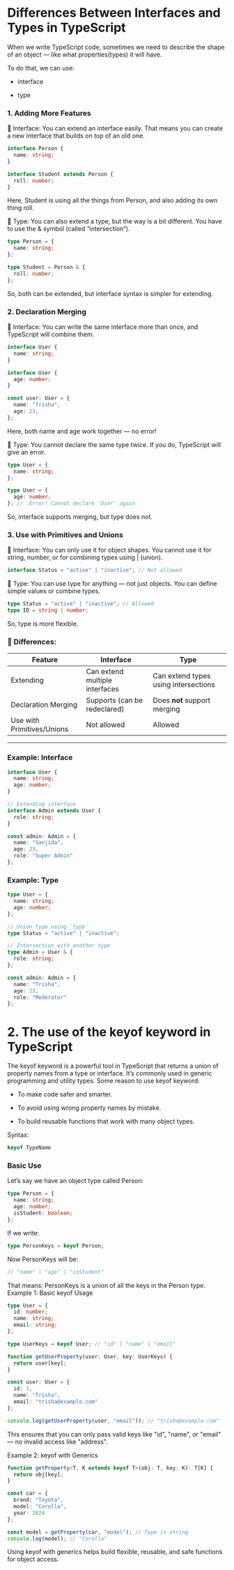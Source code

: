 # Differences Between Interfaces and Types in TypeScript 

When we write TypeScript code, sometimes we need to describe the shape of an object — like what properties(types) it will have.

To do that, we can use:

* interface

* type

### 1. Adding More Features

🔸 Interface:
You can extend an interface easily. That means you can create a new interface that builds on top of an old one.

```ts
interface Person {
  name: string;
}

interface Student extends Person {
  roll: number;
}

```
Here, Student is using all the things from Person, and also adding its own thing roll.

🔸 Type:
You can also extend a type, but the way is a bit different. You have to use the & symbol (called “intersection”).

```ts
type Person = {
  name: string;
};

type Student = Person & {
  roll: number;
};
```
So, both can be extended, but interface syntax is simpler for extending.

### 2. Declaration Merging
🔸 Interface:
You can write the same interface more than once, and TypeScript will combine them.

```ts
interface User {
  name: string;
}

interface User {
  age: number;
}

const user: User = {
  name: "Trisha",
  age: 23,
};
```
Here, both name and age work together — no error!

🔸 Type:
You cannot declare the same type twice. If you do, TypeScript will give an error.

```ts
type User = {
  name: string;
};

type User = {
  age: number;
}; //  Error! Cannot declare 'User' again
```
So, interface supports merging, but type does not.

### 3. Use with Primitives and Unions

🔸 Interface:
You can only use it for object shapes. You cannot use it for string, number, or for combining types using | (union).

```ts
interface Status = "active" | "inactive"; // Not allowed
```
🔸 Type:
You can use type for anything — not just objects. You can define simple values or combine types.
```ts
type Status = "active" | "inactive"; // Allowed
type ID = string | number;
```
So, type is more flexible.

### 🔹 Differences:

| Feature                        | Interface                             | Type                                 |
|-------------------------------|----------------------------------------|--------------------------------------|
| Extending                     | Can extend multiple interfaces         | Can extend types using intersections |
| Declaration Merging           | Supports (can be redeclared)           | Does **not** support merging         |
| Use with Primitives/Unions    | Not allowed                            | Allowed                              |

---

### Example: Interface

```ts
interface User {
  name: string;
  age: number;
}

// Extending interface
interface Admin extends User {
  role: string;
}

const admin: Admin = {
  name: "Sanjida",
  age: 23,
  role: "Super Admin"
};

```
### Example: Type
```ts
type User = {
  name: string;
  age: number;
};

// Union type using `type`
type Status = "active" | "inactive";

// Intersection with another type
type Admin = User & {
  role: string;
};

const admin: Admin = {
  name: "Trisha",
  age: 23,
  role: "Moderator"
};

```

# 2. The use of the keyof keyword in TypeScript
The keyof keyword is a powerful tool in TypeScript that returns a union of property names from a type or interface. It’s commonly used in generic programming and utility types.
Some reason to use keyof keyword:

* To make code safer and smarter.

* To avoid using wrong property names by mistake.

* To build reusable functions that work with many object types.

Syntax:
```ts
keyof TypeName

```

### Basic Use
Let’s say we have an object type called Person:

```ts
type Person = {
  name: string;
  age: number;
  isStudent: boolean;
};
```
If we write:

```ts
type PersonKeys = keyof Person;
```
Now PersonKeys will be:

```ts
// "name" | "age" | "isStudent"
```
That means: PersonKeys is a union of all the keys in the Person type.
Example 1: Basic keyof Usage

```ts
type User = {
  id: number;
  name: string;
  email: string;
};

type UserKeys = keyof User; // "id" | "name" | "email"

function getUserProperty(user: User, key: UserKeys) {
  return user[key];
}

const user: User = {
  id: 1,
  name: "Trisha",
  email: "trisha@example.com"
};

console.log(getUserProperty(user, "email")); // "trisha@example.com"
```
This ensures that you can only pass valid keys like "id", "name", or "email" — no invalid access like "address".

Example 2: keyof with Generics

```ts
function getProperty<T, K extends keyof T>(obj: T, key: K): T[K] {
  return obj[key];
}

const car = {
  brand: "Toyota",
  model: "Corolla",
  year: 2024
};

const model = getProperty(car, "model"); // Type is string
console.log(model); // "Corolla"

```

Using keyof with generics helps build flexible, reusable, and safe functions for object access.

